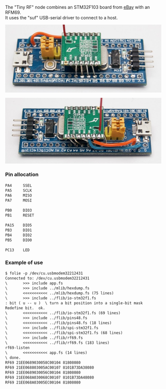 The "Tiny RF" node combines an STM32F103 board from [eBay][SB] with an RFM69.  
It uses the "suf" USB-serial driver to connect to a host.

  [SB]: http://www.ebay.com/itm/311156408508

![](image1.jpg)

![](image2.jpg)

### Pin allocation

```
PA4     SSEL
PA5     SCLK
PA6     MISO
PA7     MOSI

PB0     DIO3
PB1     RESET

PA15    DIO5
PB3     DIO1
PB4     DIO2
PB5     DIO0

PC13    LED
```

### Example of use

```
$ folie -p /dev/cu.usbmodem32212431
Connected to: /dev/cu.usbmodem32212431
\       >>> include app.fs
\       >>> include ../mlib/hexdump.fs
\       <<<<<<<<<<< ../mlib/hexdump.fs (75 lines)
\       >>> include ../flib/io-stm32f1.fs
: bit ( u -- u )  \ turn a bit position into a single-bit mask Redefine bit.  ok.
\       <<<<<<<<<<< ../flib/io-stm32f1.fs (69 lines)
\       >>> include ../flib/pins48.fs
\       <<<<<<<<<<< ../flib/pins48.fs (18 lines)
\       >>> include ../flib/spi-stm32f1.fs
\       <<<<<<<<<<< ../flib/spi-stm32f1.fs (68 lines)
\       >>> include ../flib/rf69.fs
\       <<<<<<<<<<< ../flib/rf69.fs (183 lines)
rf69-listen
\       <<<<<<<<<<< app.fs (14 lines)
\ done.
RF69 21EE0689030058C00104 81808080
RF69 21EE068803005AC00107 8101B73DA38080
RF69 21EE0689030056C00104 81808080
RF69 21EE068A030068C00107 8101B73DA48080
RF69 21EE068A03005EC00104 81808080
```
